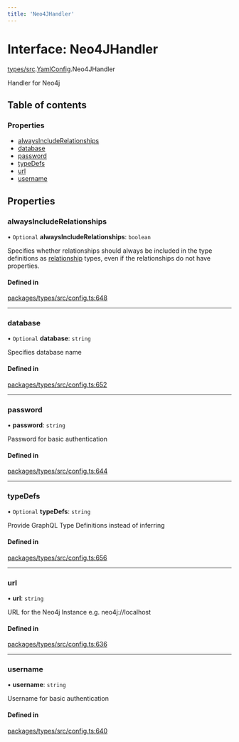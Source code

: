 ```yaml
---
title: 'Neo4JHandler'
---
```


# Interface: Neo4JHandler

[types/src](../modules/types_src).[YamlConfig](../modules/types_src.YamlConfig).Neo4JHandler

Handler for Neo4j

## Table of contents

### Properties

- [alwaysIncludeRelationships](types_src.YamlConfig.Neo4JHandler#alwaysincluderelationships)
- [database](types_src.YamlConfig.Neo4JHandler#database)
- [password](types_src.YamlConfig.Neo4JHandler#password)
- [typeDefs](types_src.YamlConfig.Neo4JHandler#typedefs)
- [url](types_src.YamlConfig.Neo4JHandler#url)
- [username](types_src.YamlConfig.Neo4JHandler#username)

## Properties

### alwaysIncludeRelationships

• `Optional` **alwaysIncludeRelationships**: `boolean`

Specifies whether relationships should always be included in the type definitions as [relationship](https://grandstack.io/docs/neo4j-graphql-js.html#relationship-types) types, even if the relationships do not have properties.

#### Defined in

[packages/types/src/config.ts:648](https://github.com/Urigo/graphql-mesh/blob/master/packages/types/src/config.ts#L648)

___

### database

• `Optional` **database**: `string`

Specifies database name

#### Defined in

[packages/types/src/config.ts:652](https://github.com/Urigo/graphql-mesh/blob/master/packages/types/src/config.ts#L652)

___

### password

• **password**: `string`

Password for basic authentication

#### Defined in

[packages/types/src/config.ts:644](https://github.com/Urigo/graphql-mesh/blob/master/packages/types/src/config.ts#L644)

___

### typeDefs

• `Optional` **typeDefs**: `string`

Provide GraphQL Type Definitions instead of inferring

#### Defined in

[packages/types/src/config.ts:656](https://github.com/Urigo/graphql-mesh/blob/master/packages/types/src/config.ts#L656)

___

### url

• **url**: `string`

URL for the Neo4j Instance e.g. neo4j://localhost

#### Defined in

[packages/types/src/config.ts:636](https://github.com/Urigo/graphql-mesh/blob/master/packages/types/src/config.ts#L636)

___

### username

• **username**: `string`

Username for basic authentication

#### Defined in

[packages/types/src/config.ts:640](https://github.com/Urigo/graphql-mesh/blob/master/packages/types/src/config.ts#L640)
